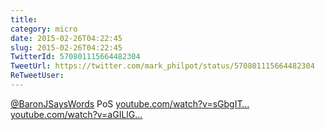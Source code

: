 ```yaml
---
title: 
category: micro
date: 2015-02-26T04:22:45
slug: 2015-02-26T04:22:45
TwitterId: 570801115664482304
TweetUrl: https://twitter.com/mark_philpot/status/570801115664482304
ReTweetUser: 
---
```


[@BaronJSaysWords](https://twitter.com/BaronJSaysWords) PoS [youtube.com/watch?v=sGbgIT…](https://www.youtube.com/watch?v=sGbgITz_KVY) [youtube.com/watch?v=aGILlG…](https://www.youtube.com/watch?v=aGILlGzW1Jc)